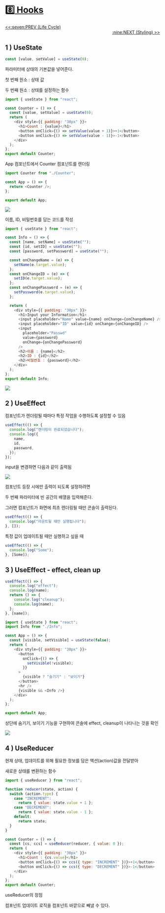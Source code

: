 # :eight:[ Hooks](https://github.com/yhuj79/Learn_React/blob/master/chap/08_Hooks.md)

<div align="left"><a href='https://github.com/yhuj79/Learn_React/blob/master/chap/07_LifeCycle.md'><<:seven:PREV (Life Cycle)</a></div>
<div align="right"><a href='https://github.com/yhuj79/Learn_REACT/blob/master/chap/09_Styling.md'>:nine:NEXT (Styling) >></a></div>

## 1 ) UseState

```javascript
const [value, setValue] = useState(0);
```

파라미터에 상태의 기본값을 넣어준다.

첫 번째 원소 : 상태 값

두 번째 원소 : 상태를 설정하는 함수

```javascript
import { useState } from "react";

const Counter = () => {
  const [value, setValue] = useState(0);
  return (
    <div style={{ padding: "30px" }}>
      <h1>Count : {value}</h1>
      <button onClick={() => setValue(value + 1)}>+1</button>
      <button onClick={() => setValue(value - 1)}>-1</button>
    </div>
  );
};
export default Counter;
```

App 컴포넌트에서 Counter 컴포넌트를 렌더링

```javascript
import Counter from "./Counter";

const App = () => {
  return <Counter />;
};

export default App;
```

<img src=https://raw.githubusercontent.com/yhuj79/Learn_React/main/md_image/08_Hooks_1.PNG>

이름, ID, 비밀번호를 담는 코드를 작성

```javascript
import { useState } from "react";

const Info = () => {
  const [name, setName] = useState("");
  const [id, setID] = useState("");
  const [password, setPassword] = useState("");

  const onChangeName = (e) => {
    setName(e.target.value);
  };
  const onChangeID = (e) => {
    setID(e.target.value);
  };
  const onChangePassword = (e) => {
    setPassword(e.target.value);
  };

  return (
    <div style={{ padding: "30px" }}>
      <h1>Input your Information</h1>
      <input placeholder="Name" value={name} onChange={onChangeName} />
      <input placeholder="ID" value={id} onChange={onChangeID} />
      <input
        placeholder="Passwd"
        value={password}
        onChange={onChangePassword}
      />
      <h2>이름 : {name}</h2>
      <h2>ID : {id}</h2>
      <h2>비밀번호 : {password}</h2>
    </div>
  );
};
export default Info;
```

<img src=https://raw.githubusercontent.com/yhuj79/Learn_React/main/md_image/08_Hooks_2.PNG>

## 2 ) UseEffect

컴포넌트가 렌더링될 때마다 특정 작업을 수행하도록 설정할 수 있음

```javascript
useEffect(() => {
  console.log("렌더링이 완료되었습니다");
  console.log({
    name,
    id,
    password,
  });
});
```

input을 변경하면 다음과 같이 출력됨

<img src=https://raw.githubusercontent.com/yhuj79/Learn_React/main/md_image/08_Hooks_3.PNG>

컴포넌트 등장 시에만 출력이 되도록 설정하려면

두 번째 파라미터에 빈 공간의 배열을 입력해준다.

그러면 컴포넌트가 화면에 최초 렌더링될 때만 콘솔이 출력된다.

```javascript
useEffect(() => {
  console.log("마운트될 때만 실행됩니다");
}, []);
```

특정 값이 업데이트될 때만 실행하고 싶을 때

```javascript
useEffect(() => {
  console.log("Some");
}, [Some]);
```

## 3 ) UseEffect - effect, clean up

```javascript
useEffect(() => {
  console.log("effect");
  console.log(name);
  return () => {
    console.log("cleanup");
    console.log(name);
  };
}, [name]);
```

```javascript
import { useState } from "react";
import Info from "./Info";

const App = () => {
  const [visible, setVisible] = useState(false);
  return (
    <div style={{ padding: "30px" }}>
      <button
        onClick={() => {
          setVisible(!visible);
        }}
      >
        {visible ? "숨기기" : "보이기"}
      </button>
      <hr />
      {visible && <Info />}
    </div>
  );
};

export default App;
```

상단에 숨기기, 보이기 기능을 구현하여 콘솔에 effect, cleanup이 나타나는 것을 확인

<img src=https://raw.githubusercontent.com/yhuj79/Learn_React/main/md_image/08_Hooks_4.gif>

## 4 ) UseReducer

현재 상태, 업데이트를 위해 필요한 정보를 담은 액션(action)값을 전달받아

새로운 상태를 변환하는 함수

```javascript
import { useReducer } from "react";

function reducer(state, action) {
  switch (action.type) {
    case "INCREMENT":
      return { value: state.value + 1 };
    case "DECREMENT":
      return { value: state.value - 1 };
    default:
      return state;
  }
}

const Counter = () => {
  const [cs, ccs] = useReducer(reducer, { value: 0 });
  return (
    <div style={{ padding: "30px" }}>
      <h1>Count : {cs.value}</h1>
      <button onClick={() => ccs({ type: "INCREMENT" })}>+1</button>
      <button onClick={() => ccs({ type: "DECREMENT" })}>-1</button>
    </div>
  );
};
export default Counter;
```

useReducer의 장점

컴포넌트 업데이트 로직을 컴포넌트 바깥으로 빼낼 수 있다.
